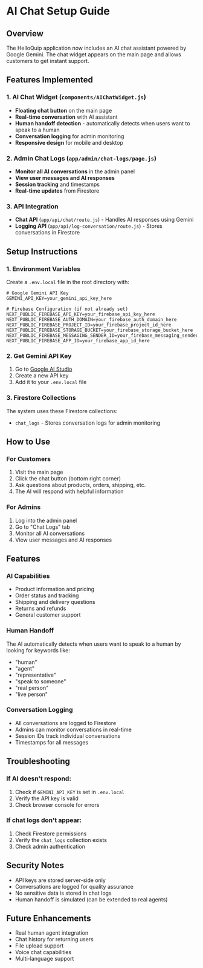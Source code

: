 # AI Chat Setup Guide

## Overview
The HelloQuip application now includes an AI chat assistant powered by Google Gemini. The chat widget appears on the main page and allows customers to get instant support.

## Features Implemented

### 1. AI Chat Widget (`components/AIChatWidget.js`)
- **Floating chat button** on the main page
- **Real-time conversation** with AI assistant
- **Human handoff detection** - automatically detects when users want to speak to a human
- **Conversation logging** for admin monitoring
- **Responsive design** for mobile and desktop

### 2. Admin Chat Logs (`app/admin/chat-logs/page.js`)
- **Monitor all AI conversations** in the admin panel
- **View user messages and AI responses**
- **Session tracking** and timestamps
- **Real-time updates** from Firestore

### 3. API Integration
- **Chat API** (`app/api/chat/route.js`) - Handles AI responses using Gemini
- **Logging API** (`app/api/log-conversation/route.js`) - Stores conversations in Firestore

## Setup Instructions

### 1. Environment Variables
Create a `.env.local` file in the root directory with:

```env
# Google Gemini API Key
GEMINI_API_KEY=your_gemini_api_key_here

# Firebase Configuration (if not already set)
NEXT_PUBLIC_FIREBASE_API_KEY=your_firebase_api_key_here
NEXT_PUBLIC_FIREBASE_AUTH_DOMAIN=your_firebase_auth_domain_here
NEXT_PUBLIC_FIREBASE_PROJECT_ID=your_firebase_project_id_here
NEXT_PUBLIC_FIREBASE_STORAGE_BUCKET=your_firebase_storage_bucket_here
NEXT_PUBLIC_FIREBASE_MESSAGING_SENDER_ID=your_firebase_messaging_sender_id_here
NEXT_PUBLIC_FIREBASE_APP_ID=your_firebase_app_id_here
```

### 2. Get Gemini API Key
1. Go to [Google AI Studio](https://makersuite.google.com/app/apikey)
2. Create a new API key
3. Add it to your `.env.local` file

### 3. Firestore Collections
The system uses these Firestore collections:
- `chat_logs` - Stores conversation logs for admin monitoring

## How to Use

### For Customers
1. Visit the main page
2. Click the chat button (bottom right corner)
3. Ask questions about products, orders, shipping, etc.
4. The AI will respond with helpful information

### For Admins
1. Log into the admin panel
2. Go to "Chat Logs" tab
3. Monitor all AI conversations
4. View user messages and AI responses

## Features

### AI Capabilities
- Product information and pricing
- Order status and tracking
- Shipping and delivery questions
- Returns and refunds
- General customer support

### Human Handoff
The AI automatically detects when users want to speak to a human by looking for keywords like:
- "human"
- "agent"
- "representative"
- "speak to someone"
- "real person"
- "live person"

### Conversation Logging
- All conversations are logged to Firestore
- Admins can monitor conversations in real-time
- Session IDs track individual conversations
- Timestamps for all messages

## Troubleshooting

### If AI doesn't respond:
1. Check if `GEMINI_API_KEY` is set in `.env.local`
2. Verify the API key is valid
3. Check browser console for errors

### If chat logs don't appear:
1. Check Firestore permissions
2. Verify the `chat_logs` collection exists
3. Check admin authentication

## Security Notes
- API keys are stored server-side only
- Conversations are logged for quality assurance
- No sensitive data is stored in chat logs
- Human handoff is simulated (can be extended to real agents)

## Future Enhancements
- Real human agent integration
- Chat history for returning users
- File upload support
- Voice chat capabilities
- Multi-language support
